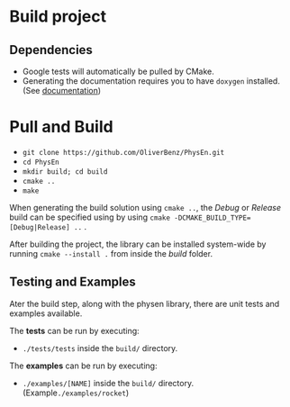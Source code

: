 # Build project
## Dependencies
- Google tests will automatically be pulled by CMake. 
- Generating the documentation requires you to have `doxygen` installed. (See [documentation](documentation.md))

# Pull and Build
- `git clone https://github.com/OliverBenz/PhysEn.git`
- `cd PhysEn`
- `mkdir build; cd build`
- `cmake ..`
- `make`

When generating the build solution using `cmake ..`, the _Debug_ or _Release_ build can be specified using by using
`cmake -DCMAKE_BUILD_TYPE=[Debug|Release] ..`
.

After building the project, the library can be installed system-wide by running `cmake --install .` from inside the _build_ folder.

## Testing and Examples
Ater the build step, along with the physen library, there are unit tests and examples available.
 

The **tests** can be run by executing:
- `./tests/tests` inside the `build/` directory.

The **examples** can be run by executing:
- `./examples/[NAME]` inside the `build/` directory.
  (Example`./examples/rocket`)